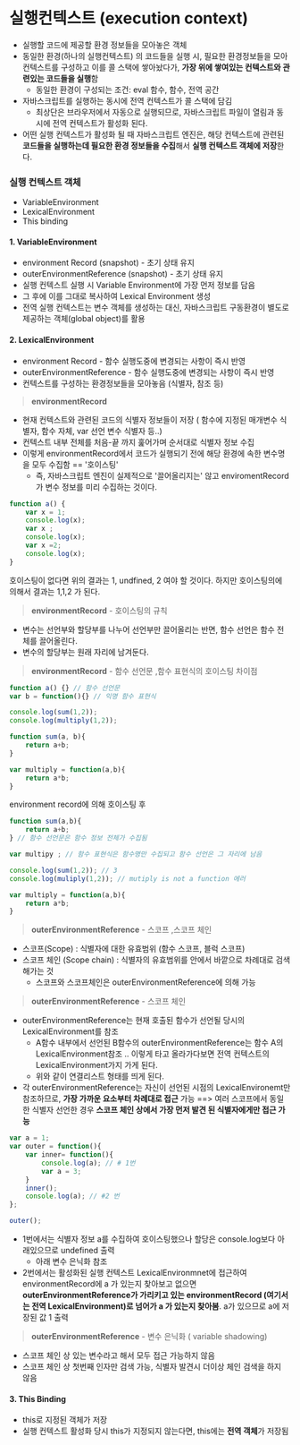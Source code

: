 # 실행컨텍스트 (execution context)

- 실행할 코드에 제공할 환경 정보들을 모아놓은 객체
- 동일한 환경(하나의 실행컨텍스트) 의 코드들을 실행 시, 필요한 환경정보들을 모아 컨텍스트를 구성하고 이를 콜 스택에 쌓아놨다가, **가장 위에 쌓여있는 컨텍스트와 관련있는 코드들을 실행**함
  - 동일한 환경이 구성되는 조건: eval 함수, 함수, 전역 공간
- 자바스크립트를 실행하는 동시에 전역 컨텍스트가 콜 스택에 담김
  - 최상단은 브라우저에서 자동으로 실행되므로, 자바스크립트 파일이 열림과 동시에 전역 컨텍스트가 활성화 된다.
- 어떤 실행 컨텍스트가 활성화 될 때 자바스크립트 엔진은, 해당 컨텍스트에 관련된 **코드들을 실행하는데 필요한 환경 정보들을 수집**해서 **실행 컨텍스트 객체에 저장**한다. 



### 실행 컨텍스트 객체 

- VariableEnvironment
- LexicalEnvironment
- This binding 



#### 1. VariableEnvironment 

- environment Record (snapshot) - 초기 상태 유지 
- outerEnvironmentReference (snapshot) - 초기 상태 유지 
- 실행 컨텍스트 실행 시 Variable Environment에 가장 먼저 정보를 담음
- 그 후에 이를 그대로 복사하여 Lexical Environment 생성
- 전역 실행 컨텍스트는 변수 객체를 생성하는 대신, 자바스크립트 구동환경이 별도로 제공하는 객체(global object)를 활용



#### 2. LexicalEnvironment 

- environment Record - 함수 실행도중에 변경되는 사항이 즉시 반영 
- outerEnvironmentReference - 함수 실행도중에 변경되는 사항이 즉시 반영 
- 컨텍스트를 구성하는 환경정보들을 모아놓음 (식별자, 참조 등)



> **environmentRecord** 

- 현재 컨텍스트와 관련된 코드의 식별자 정보들이 저장 ( 함수에 지정된 매개변수 식별자, 함수 자체, var 선언 변수 식별자 등..)
- 컨텍스트 내부 전체를 처음-끝 까지 훑어가며 순서대로 식별자 정보 수집
- 이렇게 environmentRecord에서 코드가 실행되기 전에 해당 환경에 속한 변수명을 모두 수집함 == '호이스팅'
  - 즉, 자바스크립트 엔진이 실제적으로 '끌어올리지는' 않고 enviromentRecord가 변수 정보를 미리 수집하는 것이다.



```javascript
function a() {
    var x = 1;
	console.log(x); 
	var x ;
	console.log(x);
	var x =2; 
	console.log(x); 
}
```

호이스팅이 없다면 위의 결과는 1, undfined, 2 여야 할 것이다. 하지만 호이스팅의에 의해서 결과는 1,1,2 가 된다.



> **environmentRecord** - 호이스팅의 규칙

- 변수는 선언부와 할당부를 나누어 선언부만 끌어올리는 반면, 함수 선언은 함수 전체를 끌어올린다.
- 변수의 할당부는 원래 자리에 남겨둔다. 



> **environmentRecord** - 함수 선언문 ,함수 표현식의 호이스팅 차이점 

```javascript
function a() {} // 함수 선언문
var b = function(){} // 익명 함수 표현식 
```



```javascript
console.log(sum(1,2));
console.log(multiply(1,2));

function sum(a, b){
    return a+b;
}

var multiply = function(a,b){
    return a*b;
}
```

environment record에 의해 호이스팅 후

```javascript
function sum(a,b){
    return a+b;
} // 함수 선언문은 함수 정보 전체가 수집됨

var multipy ; // 함수 표현식은 함수명만 수집되고 함수 선언은 그 자리에 남음

console.log(sum(1,2)); // 3 
console.log(muliply(1,2)); // mutiply is not a function 에러 

var multiply = function(a,b){
    return a*b;
}
```



> **outerEnvironmentReference** - 스코프 ,스코프 체인

- 스코프(Scope) : 식별자에 대한 유효범위 (함수 스코프, 블럭 스코프)
- 스코프 체인 (Scope chain) : 식별자의 유효범위를 안에서 바깥으로 차례대로 검색해가는 것
  - 스코프와 스코프체인은 outerEnvironmentReference에 의해  가능



> **outerEnvironmentReference** - 스코프 체인 

- outerEnvironmentReference는 현재 호출된 함수가 선언될 당시의 LexicalEnvironment를 참조
  - A함수 내부에서 선언된 B함수의 outerEnvironmentReference는 함수 A의 LexicalEnvironment참조 .. 이렇게 타고 올라가다보면 전역 컨텍스트의 LexicalEnvironment가지 가게 된다.
  - 위와 같이 연결리스트 형태를 띄게 된다.
- 각 outerEnvironmentReference는 자신이 선언된 시점의 LexicalEnvironemt만 참조하므로, **가장 가까운 요소부터 차례대로 접근** 가능 ==> 여러 스코프에서 동일한 식별자 선언한 경우 **스코프 체인 상에서 가장 먼저 발견 된 식별자에게만 접근 가능**



```javascript
var a = 1; 
var outer = function(){
    var inner= function(){
        console.log(a); // # 1번 
        var a = 3; 
    }
    inner();
    console.log(a); // #2 번 
};

outer();
```

* 1번에서는 식별자 정보 a를 수집하여 호이스팅했으나 할당은 console.log보다 아래있으므로 undefined 출력
  * 아래 변수 은닉화 참조 
* 2번에서는 활성화된 실행 컨텍스트 LexicalEnvironmnet에 접근하여 environmentRecord에 a 가 있는지 찾아보고 없으면 **outerEnvironmentReference가 가리키고 있는 environmentRecord (여기서는 전역 LexicalEnvironment)로 넘어가 a 가 있는지 찾아봄**. a가 있으므로 a에 저장된 값 1 출력



> **outerEnvironmentReference** - 변수 은닉화 ( variable shadowing)

- 스코프 체인 상 있는 변수라고 해서 모두 접근 가능하지 않음
- 스코프 체인 상 첫번째 인자만 검색 가능,  식별자 발견시 더이상 체인 검색을 하지 않음





#### 3. This Binding

- this로 지정된 객체가 저장
- 실행 컨텍스트 활성화 당시 this가 지정되지 않는다면, this에는 **전역 객체**가 저장됨 